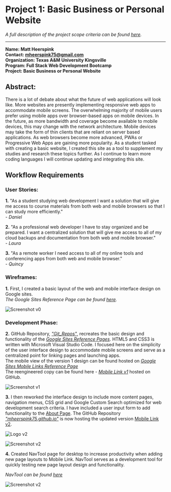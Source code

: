 # Project 1: Basic Business or Personal Website

*A full description of the project scope criteria can be found [here](https://sites.google.com/view/reference-page/projects).*

---

**Name:  Matt Heerspink**  
**Contact: mheerspink75@gmail.com**  
**Organization: Texas A&M University Kingsville**  
**Program:  Full Stack Web Development Bootcamp**  
**Project:  Basic Business or Personal Website**

## Abstract:  
There is a lot of debate about what the future of web applications will look like.  More websites are presently implementing responsive web apps to accommodate mobile screens. The overwhelming majority of mobile users prefer using mobile apps over browser-based apps on mobile devices.  In the future, as more bandwidth and coverage become available to mobile devices, this may change with the network architecture. Mobile devices may take the form of thin clients that are reliant on server based applications. As web browsers become more advanced, PWAs or Progressive Web Apps are gaining more popularity. As a student tasked with creating a basic website, I created this site as a tool to supplement my studies and research these topics further.  As I continue to learn more coding languages I will continue updating and integrating this site.


## Workflow Requirements

### User Stories:

**1.** "As a student studying web development I want a solution that will give me access to course materials from both web and mobile browsers so that I can study more efficiently."  
*- Daniel*

**2.** "As a professional web developer I have to stay organized and be prepared. I want a centralized solution that will give me access to all of my cloud backups and documentation from both web and mobile browser."  
*- Laura*

**3.** "As a remote worker I need access to all of my online tools and conferencing apps from both web and mobile browser."  
*- Quincy*

### Wireframes:

**1.** First, I created a basic layout of the web and mobile interface design on Google sites.  
*The Google Sites Reference Page can be found [here](https://sites.google.com/view/reference-page/home).* 

![Screenshot v0](/images/Screenshot_v0.png)

### Development Phase:

**2.**  GitHub Repository, *["Git_Repos"](https://github.com/mheerspink75/Git_Repos)*, recreates the basic design and functionality of the *[Google Sites Reference Pages](https://sites.google.com/view/reference-page/home)*. HTML5 and CSS3 is written with Microsoft Visual Studio Code. I focused here on the simplicity of the user interface design to accommodate mobile screens and serve as a centralized point for linking pages and launching apps.  
The mobile view of the version 1 design can be found hosted on  *[Google Sites Mobile Links Reference Page](https://sites.google.com/view/reference-page/mobile-links)*  
The reengineered copy can be found here - *[Mobile Link v1](https://mheerspink75.github.io/MLv1/Mobile_Link_v1.html)* hosted on GitHub.

![Screenshot v1](/images/Screenshot_v1.png)

**3.** I then reworked the interface design to include more content pages, navigation menus, CSS grid and Google Custom Search optimized for web development search criteria. I have included a user input form to add functionality to the [About Page](https://mheerspink75.github.io/Pages/About.html). The GitHub Repository *["mheerspink75.github.io"](https://github.com/mheerspink75/mheerspink75.github.io)* is now hosting the updated version [Mobile Link v2](https://mheerspink75.github.io/index.html).

![Logo v2](/images/Mobile_Link_v2.png)  

![Screenshot v2](/images/Screenshot_v2.png)

**4.** Created NavTool page for desktop to increase productivity when adding new page layouts to Mobile Link. NavTool serves as a development tool for quickly testing new page layout design and functionality.  

*NavTool can be found [here](https://mheerspink75.github.io/NavTool/NavTool)*  

![Screenshot v2](/images/Screenshot_NavTool.png)